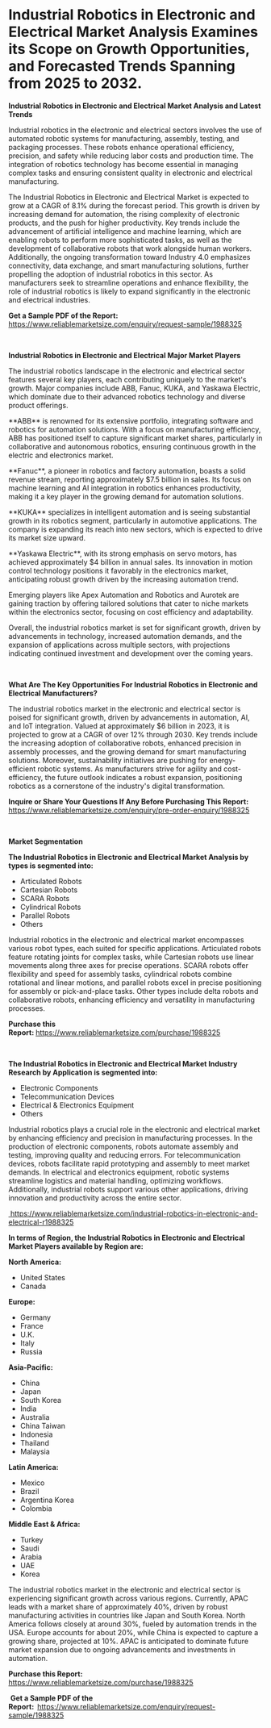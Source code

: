 <p><h1>Industrial Robotics in Electronic and Electrical Market Analysis Examines its Scope on Growth Opportunities, and Forecasted Trends Spanning from 2025 to 2032.</h1></p><p><strong>Industrial Robotics in Electronic and Electrical Market Analysis and Latest Trends</strong></p>
<p><p>Industrial robotics in the electronic and electrical sectors involves the use of automated robotic systems for manufacturing, assembly, testing, and packaging processes. These robots enhance operational efficiency, precision, and safety while reducing labor costs and production time. The integration of robotics technology has become essential in managing complex tasks and ensuring consistent quality in electronic and electrical manufacturing.</p><p>The Industrial Robotics in Electronic and Electrical Market is expected to grow at a CAGR of 8.1% during the forecast period. This growth is driven by increasing demand for automation, the rising complexity of electronic products, and the push for higher productivity. Key trends include the advancement of artificial intelligence and machine learning, which are enabling robots to perform more sophisticated tasks, as well as the development of collaborative robots that work alongside human workers. Additionally, the ongoing transformation toward Industry 4.0 emphasizes connectivity, data exchange, and smart manufacturing solutions, further propelling the adoption of industrial robotics in this sector. As manufacturers seek to streamline operations and enhance flexibility, the role of industrial robotics is likely to expand significantly in the electronic and electrical industries.</p></p>
<p><strong>Get a Sample PDF of the Report:&nbsp;</strong> <a href="https://www.reliablemarketsize.com/enquiry/request-sample/1988325?utm_campaign=3351&utm_medium=2&utm_source=Github&utm_content=ia&utm_term=12042025&utm_id=industrial-robotics-in-electronic-and-electrical">https://www.reliablemarketsize.com/enquiry/request-sample/1988325</a></p>
<p>&nbsp;</p>
<p><strong>Industrial Robotics in Electronic and Electrical Major Market Players</strong></p>
<p><p>The industrial robotics landscape in the electronic and electrical sector features several key players, each contributing uniquely to the market's growth. Major companies include ABB, Fanuc, KUKA, and Yaskawa Electric, which dominate due to their advanced robotics technology and diverse product offerings.</p><p>**ABB** is renowned for its extensive portfolio, integrating software and robotics for automation solutions. With a focus on manufacturing efficiency, ABB has positioned itself to capture significant market shares, particularly in collaborative and autonomous robotics, ensuring continuous growth in the electric and electronics market.</p><p>**Fanuc**, a pioneer in robotics and factory automation, boasts a solid revenue stream, reporting approximately $7.5 billion in sales. Its focus on machine learning and AI integration in robotics enhances productivity, making it a key player in the growing demand for automation solutions.</p><p>**KUKA** specializes in intelligent automation and is seeing substantial growth in its robotics segment, particularly in automotive applications. The company is expanding its reach into new sectors, which is expected to drive its market size upward.</p><p>**Yaskawa Electric**, with its strong emphasis on servo motors, has achieved approximately $4 billion in annual sales. Its innovation in motion control technology positions it favorably in the electronics market, anticipating robust growth driven by the increasing automation trend.</p><p>Emerging players like Apex Automation and Robotics and Aurotek are gaining traction by offering tailored solutions that cater to niche markets within the electronics sector, focusing on cost efficiency and adaptability. </p><p>Overall, the industrial robotics market is set for significant growth, driven by advancements in technology, increased automation demands, and the expansion of applications across multiple sectors, with projections indicating continued investment and development over the coming years.</p></p>
<p>&nbsp;</p>
<p><strong>What Are The Key Opportunities For Industrial Robotics in Electronic and Electrical Manufacturers?</strong></p>
<p><p>The industrial robotics market in the electronic and electrical sector is poised for significant growth, driven by advancements in automation, AI, and IoT integration. Valued at approximately $6 billion in 2023, it is projected to grow at a CAGR of over 12% through 2030. Key trends include the increasing adoption of collaborative robots, enhanced precision in assembly processes, and the growing demand for smart manufacturing solutions. Moreover, sustainability initiatives are pushing for energy-efficient robotic systems. As manufacturers strive for agility and cost-efficiency, the future outlook indicates a robust expansion, positioning robotics as a cornerstone of the industry's digital transformation.</p></p>
<p><strong>Inquire or Share Your Questions If Any Before Purchasing This Report:</strong> <a href="https://www.reliablemarketsize.com/enquiry/pre-order-enquiry/1988325?utm_campaign=3351&utm_medium=2&utm_source=Github&utm_content=ia&utm_term=12042025&utm_id=industrial-robotics-in-electronic-and-electrical">https://www.reliablemarketsize.com/enquiry/pre-order-enquiry/1988325</a></p>
<p>&nbsp;</p>
<p><strong>Market Segmentation</strong></p>
<p><strong>The Industrial Robotics in Electronic and Electrical Market Analysis by types is segmented into:</strong></p>
<p><ul><li>Articulated Robots</li><li>Cartesian Robots</li><li>SCARA Robots</li><li>Cylindrical Robots</li><li>Parallel Robots</li><li>Others</li></ul></p>
<p><p>Industrial robotics in the electronic and electrical market encompasses various robot types, each suited for specific applications. Articulated robots feature rotating joints for complex tasks, while Cartesian robots use linear movements along three axes for precise operations. SCARA robots offer flexibility and speed for assembly tasks, cylindrical robots combine rotational and linear motions, and parallel robots excel in precise positioning for assembly or pick-and-place tasks. Other types include delta robots and collaborative robots, enhancing efficiency and versatility in manufacturing processes.</p></p>
<p><strong>Purchase this Report:&nbsp;</strong><a href="https://www.reliablemarketsize.com/purchase/1988325?utm_campaign=3351&utm_medium=2&utm_source=Github&utm_content=ia&utm_term=12042025&utm_id=industrial-robotics-in-electronic-and-electrical">https://www.reliablemarketsize.com/purchase/1988325</a></p>
<p>&nbsp;</p>
<p><strong>The Industrial Robotics in Electronic and Electrical Market Industry Research by Application is segmented into:</strong></p>
<p><ul><li>Electronic Components</li><li>Telecommunication Devices</li><li>Electrical & Electronics Equipment</li><li>Others</li></ul></p>
<p><p>Industrial robotics plays a crucial role in the electronic and electrical market by enhancing efficiency and precision in manufacturing processes. In the production of electronic components, robots automate assembly and testing, improving quality and reducing errors. For telecommunication devices, robots facilitate rapid prototyping and assembly to meet market demands. In electrical and electronics equipment, robotic systems streamline logistics and material handling, optimizing workflows. Additionally, industrial robots support various other applications, driving innovation and productivity across the entire sector.</p></p>
<p><a href="https://www.reliablemarketsize.com/industrial-robotics-in-electronic-and-electrical-r1988325?utm_campaign=3351&utm_medium=2&utm_source=Github&utm_content=ia&utm_term=12042025&utm_id=industrial-robotics-in-electronic-and-electrical">&nbsp;https://www.reliablemarketsize.com/industrial-robotics-in-electronic-and-electrical-r1988325</a></p>
<p><strong>In terms of Region, the Industrial Robotics in Electronic and Electrical Market Players available by Region are:</strong></p>
<p>
    <p> <strong> North America: </strong>
        <ul>
            <li>United States</li>
            <li>Canada</li>
        </ul>
        </p> 
    <p> <strong> Europe: </strong>
        <ul>
            <li>Germany</li>
            <li>France</li>
            <li>U.K.</li>
            <li>Italy</li>
            <li>Russia</li>
        </ul>
        </p> 
    <p> <strong> Asia-Pacific: </strong>
        <ul>
            <li>China</li>
            <li>Japan</li>
            <li>South Korea</li>
            <li>India</li>
            <li>Australia</li>
            <li>China Taiwan</li>
            <li>Indonesia</li>
            <li>Thailand</li>
            <li>Malaysia</li>
        </ul>
        </p> 
    <p> <strong> Latin America: </strong>
        <ul>
            <li>Mexico</li>
            <li>Brazil</li>
            <li>Argentina Korea</li>
            <li>Colombia</li>
        </ul>
        </p> 
    <p> <strong> Middle East & Africa: </strong>
        <ul>
            <li>Turkey</li>
            <li>Saudi</li>
            <li>Arabia</li>
            <li>UAE</li>
            <li>Korea</li>
        </ul>
    </p>
    </p>
<p><p>The industrial robotics market in the electronic and electrical sector is experiencing significant growth across various regions. Currently, APAC leads with a market share of approximately 40%, driven by robust manufacturing activities in countries like Japan and South Korea. North America follows closely at around 30%, fueled by automation trends in the USA. Europe accounts for about 20%, while China is expected to capture a growing share, projected at 10%. APAC is anticipated to dominate future market expansion due to ongoing advancements and investments in automation.</p></p>
<p><strong>Purchase this Report: </strong><a href="https://www.reliablemarketsize.com/purchase/1988325?utm_campaign=3351&utm_medium=2&utm_source=Github&utm_content=ia&utm_term=12042025&utm_id=industrial-robotics-in-electronic-and-electrical">https://www.reliablemarketsize.com/purchase/1988325</a></p>
<p>&nbsp;<strong>Get a Sample PDF of the Report:&nbsp;&nbsp;</strong><a href="https://www.reliablemarketsize.com/enquiry/request-sample/1988325?utm_campaign=3351&utm_medium=2&utm_source=Github&utm_content=ia&utm_term=12042025&utm_id=industrial-robotics-in-electronic-and-electrical">https://www.reliablemarketsize.com/enquiry/request-sample/1988325</a></p>
<p><strong></strong></p>
<p><p></p><p></p><p></p></p>